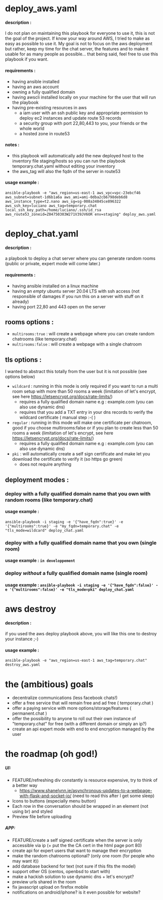 
# deploy_aws.yaml 
#### description : 
I do not plan on maintaining this playbook for everyone to use it, this is not the goal of the project. If know your way around AWS, I tried to make as easy as possible to use it. My goal is not to focus on the aws deployment but rather, keep my time for the chat server, the features and to make it usable for as many people as possible... that being said, feel free to use this playbook if you want.
#### requirements : 
- having ansible installed
- having an aws account
- owning a fully qualified domain
- having awscli installed locally on your machine for the user that will run the playbook
- having pre-existing resources in aws
  - a iam user with an ssh public key and appropriate permission to deploy ec2 instances and update route 53 records
  - a security group with port 22,80,443 to you, your friends or the whole world   
  - a hosted zone in route53   

#### notes :
- this playbook will automatically add the new deployed host to the inventory file staging/hosts so you can run the playbook temporary.chat.yaml without editing your inventory
- the aws_tag will also the fqdn of the server in route53
#### usage example :
`ansible-playbook -e "aws_region=us-east-1 aws_vpc=vpc-23ebcf46 aws_subnet=subnet-1d6b1a6a aws_ami=ami-0dba2cb6798deb6d8 aws_instance_type=t2.nano aws_sg=sg-008a34845ce896322 aws_ssh_key=luciano aws_tag=temporary.chat local_ssh_key_path=/home/luciano/.ssh/id_rsa aws_route53_zoneid=Z04750303W271V39JV6OR env=staging" deploy_aws.yaml`


# deploy_chat.yaml
#### description : 
a playbook to deploy a chat server where you can generate random rooms (public or private, expert mode will come later.)
#### requirements : 
- having ansible installed on a linux machine
- having an *empty* ubuntu server 20.04 LTS with ssh access (not responsible of damages if you run this on a server with stuff on it already)
- having port 22,80 and 443 open on the server
## rooms options :
- `multirooms:true` : will create a webpage where you can create random chatrooms (like temporary.chat)
- `multirooms:false` : will create a webpage with a single chatroom
## tls options :
I wanted to abstract this totally from the user but it is not possible (see options below)
- `wildcard` : running in this mode is only required if you want to run a multi room setup with more than 50 rooms a week (limitation of let's encrypt, see here https://letsencrypt.org/docs/rate-limits/)
  - requires a fully qualified domain name e.g : example.com (you can also use dynamic dns)
  - requires that you add a TXT entry in your dns records to verify the wildcard certificate ( manual step :-( )
- `regular` : running in this mode will make one certificate per chatroom, good if you choose multirooms:false or if you plan to create less than 50 rooms a week (limitation of let's encrypt, see here https://letsencrypt.org/docs/rate-limits/)
  - requires a fully qualified domain name e.g : example.com (you can also use dynamic dns)
- `pki` : will automatically create a self sign certificate and make let you download the  certificate to verify it (so https go green)
  - does not require anything
## deployment modes :
### deploy with a fully qualified domain name that you own with random rooms (like temporary.chat)
#### usage example :
`ansible-playbook -i staging -e '{"have_fqdn":true}' -e '{"multirooms":true}' -e "my_fqdn=temporary.chat" -e "tls_mode=wildcard" deploy_chat.yaml`
### deploy with a fully qualified domain name that you own (single room)
#### usage example : `in developpement`
### deploy *without* a fully qualified domain name (single room)
#### usage example : `ansible-playbook -i staging -e '{"have_fqdn":false}' -e '{"multirooms":false}' -e "tls_mode=pki" deploy_chat.yaml`


# aws destroy
#### description :
if you used the aws deploy playbook above, you will like this one to destroy your instance ;-) 
#### usage example :
`ansible-playbook -e "aws_region=us-east-1 aws_tag=temporary.chat" destroy_aws.yaml`

# the (ambitious) goals

- decentralize communications (less facebook chats!)
- offer a free service that will remain free and ad free ( temporary.chat )
- offer a paying service with more options/storage/features ( permanent.chat )
- offer the possibility to anyone to roll out their own instance of "temporary.chat" for free (with a different domain or simply an ip?)
- create an api expert mode with end to end encryption managed by the user

# the roadmap (oh god!)

##### UI:
 - FEATURE/refreshing div constantly is resource expensive, try to think of a better way
   - https://www.shanelynn.ie/asynchronous-updates-to-a-webpage-with-flask-and-socket-io/ (need to read this after I get some sleep)
 - Icons to buttons (especially menu button) 
 - Each row in the conversation should be wrapped in an element (not using br) and styled
 - Preview file before uploading
##### APP:
- FEATURE/create a self signed certificate when the server is only accessible via ip (+ put the the CA cert in the html page port 80)
- create api for expert users that want to manage their encryption
- make the random chatrooms optional? (only one room (for people who may want it))
- add database backend for text (not sure if this fits the model) 
- support other OS (centos, openbsd to start with)
- make a hackish solution to use dynamic dns + let's encrypt? 
- preview urls shared in the room
- fix javascript upload on firefox mobile
- notifications on android/iphone? is it even possible for website? 
